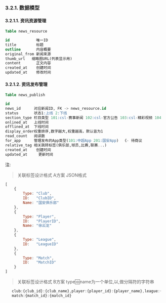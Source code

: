 ### 3.2.1. 数据模型

#### 3.2.1.1. 资讯资源管理

```SQL
Table news_resource

id            唯一ID
title         标题
outline       内容概要
original_from 新闻来源
thumb_url   缩略图URL(列表显示用)
content       正文内容
created_at    创建时间
updated_at    修改时间
```

#### 3.2.1.2. 资讯发布管理

```SQL
Table news_publish

id
news_id      对应新闻ID, FK -> news_resource.id
status       状态1:上线 2:下线
section_type 栏目类型 101:csl-赛事新闻 102:csl-官方公告 103:csl-精彩视频 104:csl-专家评球 ...
onlined_at   上线时间
offlined_at  下线时间
display_order权重排序,数字越大,权重越高，默认皆为1
read_count   阅读数
for_app      管理发布的App类型(101:中超App 201:国安App)  《- 待商议
relative_tag 相关跳转标签(俱乐部,球员,比赛,联赛...)
created_at    创建时间
updated_at     更新时间
```

注: 
> 关联标签设计格式 A方案 JSON格式
```JavaScript
[
	{
		Type: "Club",
		ID:   "ClubID",
		Name: "国安俱乐部"
	},
	{
		Type: "Player",
		ID:   "PlayerID",
		Name: "徐云龙"
	},
	{
		Type: "League",
		ID:   "LeagueID"
	},
	{
		Type: "Match",
		ID:   "MatchID" 
	}
]
```

> 关联标签设计格式 B方案 type:id:name为一个单位,以,做分隔符的字符串
```JavaScript
   club:{club_id}:{club_name},player:{player_id}:{player_name},league:{league_id}:{league_name},
   match:{match_id}:{match_id}
```